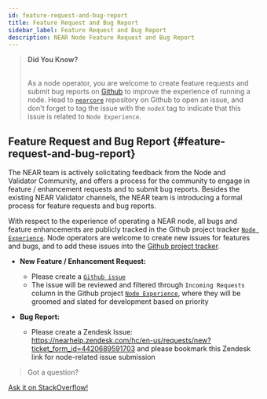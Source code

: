 ```yaml
---
id: feature-request-and-bug-report
title: Feature Request and Bug Report
sidebar_label: Feature Request and Bug Report
description: NEAR Node Feature Request and Bug Report
---
```



<blockquote class="info">
<strong>Did You Know?</strong><br /><br />

As a node operator, you are welcome to create feature requests and submit bug reports on [Github](https://github.com/near/nearcore/issues) to improve the experience of running a node. Head to [`nearcore`](https://github.com/near/nearcore/issues) repository on Github to open an issue, and don't forget to tag the issue with the `nodeX` tag to indicate that this issue is related to `Node Experience`.

</blockquote>


## Feature Request and Bug Report {#feature-request-and-bug-report}

The NEAR team is actively solicitating feedback from the Node and Validator Community, and offers a process for the community to engage in feature / enhancement requests and to submit bug reports. Besides the existing NEAR Validator channels, the NEAR team is introducing a formal process for feature requests and bug reports.

With respect to the experience of operating a NEAR node, all bugs and feature enhancements are publicly tracked in the Github project tracker [`Node Experience`](https://github.com/orgs/near/projects/42). Node operators are welcome to create new issues for features and bugs, and to add these issues into the [Github project tracker](https://github.com/orgs/near/projects/42).

- **New Feature / Enhancement Request:**
  - Please create a [`Github issue`](https://github.com/near/nearcore/issues)
  - The issue will be reviewed and filtered through `Incoming Requests` column in the Github project [`Node Experience`](https://github.com/orgs/near/projects/42), where they will be groomed and slated for development based on priority

- **Bug Report:**
  - Please create a Zendesk Issue: https://nearhelp.zendesk.com/hc/en-us/requests/new?ticket_form_id=4420689591703 and please bookmark this Zendesk link for node-related issue submission


>Got a question?
<a href="https://stackoverflow.com/questions/tagged/nearprotocol">
  <h8>Ask it on StackOverflow!</h8></a>
